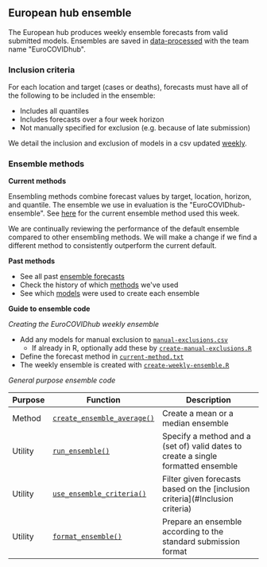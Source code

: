 ## European hub ensemble

The European hub produces weekly ensemble forecasts from valid submitted models. Ensembles are saved in [data-processed](./data-processed/EuroCOVIDhub) with the team name "EuroCOVIDhub".

### Inclusion criteria

For each location and target (cases or deaths), forecasts must have all of the following to be included in the ensemble:

- Includes all quantiles
- Includes forecasts over a four week horizon
- Not manually specified for exclusion (e.g. because of late submission)

We detail the inclusion and exclusion of models in a csv updated [weekly](./code/ensemble/EuroCOVIDhub-ensemble/criteria).

### Ensemble methods

**Current methods**

Ensembling methods combine forecast values by target, location, horizon, and quantile. The ensemble we use in evaluation is the "EuroCOVIDhub-ensemble". See [here](./code/ensemble/current-method.txt) for the current ensemble method used this week.

We are continually reviewing the performance of the default ensemble compared to other ensembling methods. We will make a change if we find a different method to consistently outperform the current default.

**Past methods**

- See all past [ensemble forecasts](./data-processed/EuroCOVIDhub-ensemble)
- Check the history of which [methods](./code/ensemble/EuroCOVIDhub-ensemble/method-by-date.csv) we've used
- See which [models](./code/ensemble/EuroCOVIDhub-ensemble/criteria) were used to create each ensemble

**Guide to ensemble code**

_Creating the EuroCOVIDhub weekly ensemble_

- Add any models for manual exclusion to [`manual-exclusions.csv`](./code/ensemble/EuroCOVIDhub/manual-exclusions.csv)
   - If already in R, optionally add these by [`create-manual-exclusions.R`](./code/ensemble/utils/create-manual-exclusions.R)
- Define the forecast method in [`current-method.txt`](./code/ensemble/EuroCOVIDhub/current-method.txt)
- The weekly ensemble is created with [`create-weekly-ensemble.R`](./code/ensemble/EuroCOVIDhub/create-weekly-ensemble.R)

_General purpose ensemble code_

Purpose | Function | Description   
---|---|---
Method | [`create_ensemble_average()`](./code/ensemble/methods/create-ensemble-average.R) | Create a mean or a median ensemble
Utility | [`run_ensemble()`](./code/ensemble/utils/run-ensemble.R) | Specify a method and a (set of) valid dates to create a single formatted ensemble
Utility | [`use_ensemble_criteria()`](./code/ensemble/utils/use-ensemble-criteria.R) | Filter given forecasts based on the [inclusion criteria](#Inclusion criteria)
Utility | [`format_ensemble()`](./code/ensemble/utils/format-ensemble.R) | Prepare an ensemble according to the standard submission format
